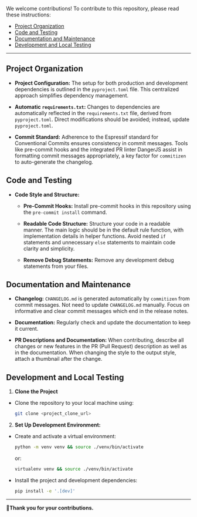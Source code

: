 We welcome contributions! To contribute to this repository, please read these instructions:

- [Project Organization](#project-organization)
- [Code and Testing](#code-and-testing)
- [Documentation and Maintenance](#documentation-and-maintenance)
- [Development and Local Testing](#development-and-local-testing)

---

## Project Organization

- **Project Configuration:** The setup for both production and development dependencies is outlined in the `pyproject.toml` file. This centralized approach simplifies dependency management.

- **Automatic `requirements.txt`:** Changes to dependencies are automatically reflected in the `requirements.txt` file, derived from `pyproject.toml`. Direct modifications should be avoided; instead, update `pyproject.toml`.

- **Commit Standard:** Adherence to the Espressif standard for Conventional Commits ensures consistency in commit messages. Tools like pre-commit hooks and the integrated PR linter DangerJS assist in formatting commit messages appropriately, a key factor for `commitizen` to auto-generate the changelog.

## Code and Testing

- **Code Style and Structure:**

  - **Pre-Commit Hooks:** Install pre-commit hooks in this repository using the `pre-commit install` command.

  - **Readable Code Structure:** Structure your code in a readable manner. The main logic should be in the default rule function, with implementation details in helper functions. Avoid nested `if` statements and unnecessary `else` statements to maintain code clarity and simplicity.

  - **Remove Debug Statements:** Remove any development debug statements from your files.

## Documentation and Maintenance

- **Changelog:** `CHANGELOG.md` is generated automatically by `commitizen` from commit messages. Not need to update `CHANGELOG.md` manually. Focus on informative and clear commit messages which end in the release notes.

- **Documentation:** Regularly check and update the documentation to keep it current.

- **PR Descriptions and Documentation:** When contributing, describe all changes or new features in the PR (Pull Request) description as well as in the documentation. When changing the style to the output style, attach a thumbnail after the change.

## Development and Local Testing

1. **Clone the Project**

- Clone the repository to your local machine using:

  ```sh
  git clone <project_clone_url>
  ```

2. **Set Up Development Environment:**

- Create and activate a virtual environment:

  ```sh
  python -m venv venv && source ./venv/bin/activate
  ```

  or:

  ```sh
  virtualenv venv && source ./venv/bin/activate
  ```

- Install the project and development dependencies:
  ```sh
  pip install -e '.[dev]'
  ```

---

👏**Thank you for your contributions.**

